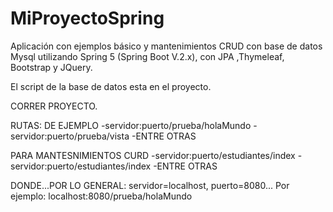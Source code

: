 # MiProyectoSpring
 Aplicación con ejemplos básico y mantenimientos CRUD con base de datos Mysql utilizando Spring 5 (Spring Boot V.2.x), con JPA ,Thymeleaf, Bootstrap y JQuery.
 
El script de la base de datos esta en el proyecto.

CORRER PROYECTO.


RUTAS:
   DE EJEMPLO
   -servidor:puerto/prueba/holaMundo
   -servidor:puerto/prueba/vista
   -ENTRE OTRAS

   PARA MANTESNIMIENTOS CURD
   -servidor:puerto/estudiantes/index
   -servidor:puerto/estudiantes/index
   -ENTRE OTRAS

DONDE...POR LO GENERAL: servidor=localhost, puerto=8080...
Por ejemplo: localhost:8080/prueba/holaMundo
